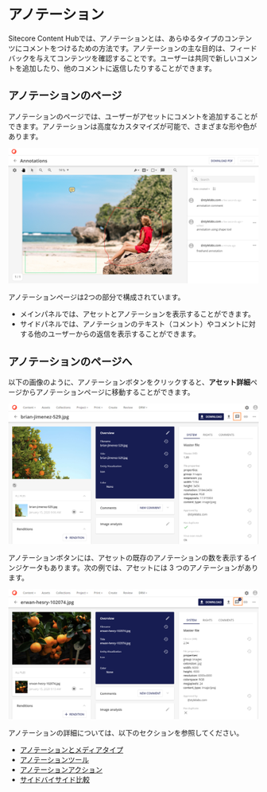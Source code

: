 # アノテーション

Sitecore Content Hubでは、アノテーションとは、あらゆるタイプのコンテンツにコメントをつけるための方法です。アノテーションの主な目的は、フィードバックを与えてコンテンツを確認することです。ユーザーは共同で新しいコメントを追加したり、他のコメントに返信したりすることができます。

## アノテーションのページ
アノテーションのページでは、ユーザーがアセットにコメントを追加することができます。アノテーションは高度なカスタマイズが可能で、さまざまな形や色があります。

![アノテーションページの概要](../../../../images/user-documentation/content-user-manual/review/annotations/annotations-page-overview-with-annotations.png)

アノテーションページは2つの部分で構成されています。

* メインパネルでは、アセットとアノテーションを表示することができます。
* サイドパネルでは、アノテーションのテキスト（コメント）やコメントに対する他のユーザーからの返信を表示することができます。

## アノテーションのページへ

以下の画像のように、アノテーションボタンをクリックすると、**アセット詳細**ページからアノテーションページに移動することができます。

![アノテーション・ページへ移動](../../../../images/user-documentation/content-user-manual/review/annotations/annotations-page-go-to-annotations.png)

アノテーションボタンには、アセットの既存のアノテーションの数を表示するインジケータもあります。次の例では、アセットには 3 つのアノテーションがあります。

![アノテーション インジケータ](../../../../images/user-documentation/content-user-manual/review/annotations/annotations-page-annotation-indicator.png)

アノテーションの詳細については、以下のセクションを参照してください。

* [アノテーションとメディアタイプ](annotations-media-type.md)
* [アノテーションツール](annotation-tools.md)
* [アノテーションアクション](annotation-actions.md)
* [サイドバイサイド比較](annotation-side-by-side-comparison.md)
